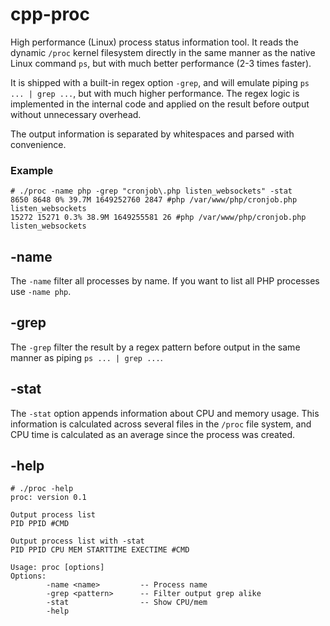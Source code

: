 # cpp-proc
High performance (Linux) process status information tool. It reads the dynamic `/proc` kernel filesystem directly in the same manner as the native Linux command `ps`, but with much better performance (2-3 times faster).

It is shipped with a built-in regex option `-grep`, and will emulate piping `ps ... | grep ...`, but with much higher performance. The regex logic is implemented in the internal code and applied on the result before output without unnecessary overhead.

The output information is separated by whitespaces and parsed with convenience.

### Example
```
# ./proc -name php -grep "cronjob\.php listen_websockets" -stat
8650 8648 0% 39.7M 1649252760 2847 #php /var/www/php/cronjob.php listen_websockets
15272 15271 0.3% 38.9M 1649255581 26 #php /var/www/php/cronjob.php listen_websockets
```

## -name <name>
The `-name` filter all processes by name. If you want to list all PHP processes use `-name php`.

## -grep <pattern>
The `-grep` filter the result by a regex pattern before output in the same manner as piping `ps ... | grep ...`.

## -stat
The `-stat` option appends information about CPU and memory usage. This information is calculated across several files in the `/proc` file system, and CPU time is calculated as an average since the process was created.

## -help
```
# ./proc -help
proc: version 0.1

Output process list
PID PPID #CMD

Output process list with -stat
PID PPID CPU MEM STARTTIME EXECTIME #CMD

Usage: proc [options]
Options:
        -name <name>         -- Process name
        -grep <pattern>      -- Filter output grep alike
        -stat                -- Show CPU/mem
        -help
```